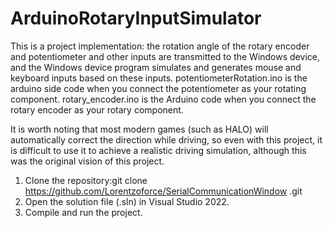 # ArduinoRotaryInputSimulator
This is a project implementation: the rotation angle of the rotary encoder and potentiometer and other inputs are transmitted to the Windows device,
and the Windows device program simulates and generates mouse and keyboard inputs based on these inputs.
potentiometerRotation.ino is the arduino side code when you connect the potentiometer as your rotating component.
rotary_encoder.ino is the Arduino code when you connect the rotary encoder as your rotary component.

It is worth noting that most modern games (such as HALO) will automatically correct the direction while driving, 
so even with this project, it is difficult to use it to achieve a realistic driving simulation, although this was the original vision of this project.

1. Clone the repository:git clone https://github.com/Lorentzoforce/SerialCommunicationWindow .git
2. Open the solution file (.sln) in Visual Studio 2022.
3. Compile and run the project.
